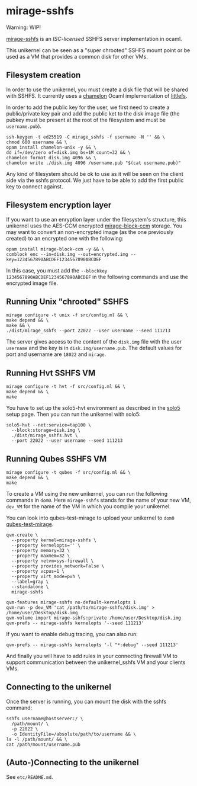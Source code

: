 # mirage-sshfs

Warning: WIP!

[mirage-sshfs][] is an _ISC-licensed_ SSHFS server implementation in ocaml.

This unikernel can be seen as a "super chrooted" SSHFS mount point or be
used as a VM that provides a common disk for other VMs.

## Filesystem creation
In order to use the unikernel, you must create a disk file that will be
shared with SSHFS. It currently uses a [chamelon][] Ocaml implementation of
[littlefs][].

In order to add the public key for the user, we first need to create a
public/private key pair and add the public ket to the disk image file (the
pubkey must be present at the root of the filesystem and must be
`username.pub`).
```
ssh-keygen -t ed25519 -C mirage_sshfs -f username -N '' && \
chmod 600 username && \
opam install chamelon-unix -y && \
dd if=/dev/zero of=disk.img bs=1M count=32 && \
chamelon format disk.img 4096 && \
chamelon write ./disk.img 4096 /username.pub "$(cat username.pub)"
```

Any kind of filesystem should be ok to use as it will be seen on the client
side via the sshfs protocol. We just have to be able to add the first public
key to connect against.

## Filesystem encryption layer
If you want to use an enryption layer under the filesystem's structure, this
unikernel uses the AES-CCM encrypted [mirage-block-ccm][] storage. You may
want to convert an non-encrypted image (as the one previously created) to an
encrypted one with the following:
```
opam install mirage-block-ccm -y && \
ccmblock enc --in=disk.img --out=encrypted.img --key=1234567890ABCDEF1234567890ABCDEF
```

In this case, you must add the `--blockkey 1234567890ABCDEF1234567890ABCDEF` in
the following commands and use the encrypted image file.

## Running Unix "chrooted" SSHFS
```
mirage configure -t unix -f src/config.ml && \
make depend && \
make && \
./dist/mirage_sshfs --port 22022 --user username --seed 111213
```

The server gives access to the content of the `disk.img` file with the user
`username` and the key is in `disk.img/username.pub`. The default values for
port and username are `18022` and `mirage`.

## Running Hvt SSHFS VM
```
mirage configure -t hvt -f src/config.ml && \
make depend && \
make
```

You have to set up the solo5-hvt environment as described in the [solo5][]
setup page. Then you can run the unikernel with solo5:
```
solo5-hvt --net:service=tap100 \
  --block:storage=disk.img \
  ./dist/mirage_sshfs.hvt \
  --port 22022 --user username --seed 111213
```

## Running Qubes SSHFS VM
```
mirage configure -t qubes -f src/config.ml && \
make depend && \
make
```

To create a VM using the new unikernel, you can run the following commands in
`dom0`. Here `mirage-sshfs` stands for the name of your new VM, `dev_VM` for
the name of the VM in which you compile your unikernel.

You can look into qubes-test-mirage to upload your unikernel to `dom0`
[qubes-test-mirage][].

```
qvm-create \
  --property kernel=mirage-sshfs \
  --property kernelopts='' \
  --property memory=32 \
  --property maxmem=32 \
  --property netvm=sys-firewall \
  --property provides_network=False \
  --property vcpus=1 \
  --property virt_mode=pvh \
  --label=gray \
  --standalone \
  mirage-sshfs

qvm-features mirage-sshfs no-default-kernelopts 1
qvm-run -p dev_VM 'cat /path/to/mirage-sshfs/disk.img' > /home/user/Desktop/disk.img
qvm-volume import mirage-sshfs:private /home/user/Desktop/disk.img
qvm-prefs -- mirage-sshfs kernelopts '--seed 111213'
```

If you want to enable debug tracing, you can also run:
```
qvm-prefs -- mirage-sshfs kernelopts '-l "*:debug" --seed 111213'
```

And finally you will have to add rules in your connecting firewall VM to
support communication between the unikernel_sshfs VM and your clients VMs.

## Connecting to the unikernel

Once the server is running, you can mount the disk with the sshfs command:
```
sshfs username@hostserver:/ \
  /path/mount/ \
  -p 22022 \
  -o IdentityFile=/absolute/path/to/username && \
ls -l /path/mount/ && \
cat /path/mount/username.pub
```

## (Auto-)Connecting to the unikernel

See `etc/README.md`.

[mirage-sshfs]: https://github.com/palainp/mirage-sshfs
[chamelon]: https://github.com/yomimono/chamelon/
[littlefs]: https://github.com/littlefs-project/littlefs
[mirage-block-ccm]: https://github.com/sg2342/mirage-block-ccm
[solo5]: https://github.com/Solo5/solo5/blob/master/docs/building.md#setting-up
[qubes-test-mirage]: https://github.com/talex5/qubes-test-mirage
